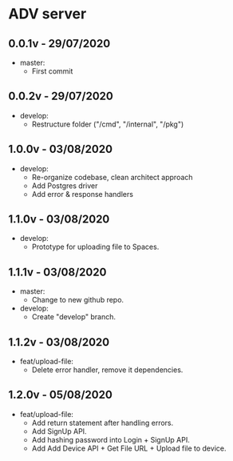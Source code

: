# ADV server
## 0.0.1v - 29/07/2020
- master:
	+ First commit
## 0.0.2v - 29/07/2020
- develop:
	+ Restructure folder ("/cmd", "/internal", "/pkg")
## 1.0.0v - 03/08/2020
- develop:
	+ Re-organize codebase, clean architect approach
	+ Add Postgres driver
	+ Add error & response handlers
## 1.1.0v - 03/08/2020
- develop:
	+ Prototype for uploading file to Spaces.
## 1.1.1v - 03/08/2020
- master:
	+ Change to new github repo.
- develop:
	+ Create "develop" branch.
## 1.1.2v - 03/08/2020
- feat/upload-file:
	+ Delete error handler, remove it dependencies.
## 1.2.0v - 05/08/2020
- feat/upload-file:
	+ Add return statement after handling errors.
	+ Add SignUp API.
	+ Add hashing password into Login + SignUp API.
	+ Add Add Device API + Get File URL + Upload file to device.

